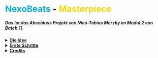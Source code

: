 # <font color="kingblue">NexoBeats</font> - <font color="Gold">Masterpiece</font>
##### Das ist das Abschluss Projekt von Nico-Tobias Merzky im Modul 2 von Batch 11.

<details>
<summary><b><ins> Die Idee </ins></b></summary>

<article>

- Wie komme ich auf eine schlüssige <font color="limegreen">**Idee**</font>?
  - <font color="orange">Social Media
  - Spiele
  - Videos
  - Musik
  - Filme
  - Serien 
  </font>

_<font color="grey">Es gibt eine Menge Möglichkeiten eine Idee zu finden und sich daran zu orientieren.</font>_

</article>

</details>


<details>
<summary><b><ins> Erste Schritte </ins></b></summary>

<blockquote>

##### Wie gehe ich nun vor? 
Nun wenn ich eine <ins>**Idee**</ins> habe, was ich erstellen möchte, habe ich schon mal einige schritte, was ich zu erstellen habe.

---

<details>
<summary><b><span style="color: #32cd32;"><ins> Pokemon be like game </ins></span></b></summary>

<blockquote>

- Main
- Pokémon Class
  - Pikachu
  - Raichu
  - Pichu
  - Hundemon
  - Glurak
  - Glumanda
- Attacken Class
  - Glut
  - Aquaknarre
  - Blitzschlag
  - Flammenwurf
  - Hyperstrahl
  - Tackle
  - Kratzer
  - Silberblick
  - Ruckzuckhieb
- Item Class
  - Trank
  - Pokéball
  - Fahrrad
  - Item Radar
  - Superball
  - Hyperball
  - Netzball
  - Meisterball
  - Sonderbonbon
  - Nestball
  - Dunkelball
  - Lichtball
  - Heilball
- City Class
  - Stadt 1
  - Stadt 2
  - Stadt 3
  - Stadt 4
- NPC's Class
  - Gegner
  - Freunde
  - Rivalen
  - Arena Leiter

</blockquote>

</details>

---

<details>
<summary><b><span style="color: #cd5c5c; "> Social Media App </span></b></summary>

<blockquote>

- Main
- Accounts Class
  - Owner Account
  - Admin Account
  - Mod Account
  - VIP Account
  - Normal Account
- Games Class
  - League of Legends
  - Roblox
  - Minecraft
  - Diablo
  - Star Trek
  - Star Wars
  - Valorant
  - COD
  - GTA
  - Fallguys
  - Amongus
- Photos Class
  - Normales Foto
  - Photo Stack
- Videos Class
  - Normal Video
  - Long Video
  - GIF
- Chats Class
  - Freunde
  - Support
  - Kommentare
- Friends Class
  - Bester Freund
  - Freund

</blockquote>

</details>

---

<font color="#32cd32"><ins>$</ins></font> - <font color="#32cd32"><ins>Meine Auswahl</ins></font>
####
<font color="#cd5c5c">~~$~~</font> - <font color="#cd5c5c">Die Andere wahl</font> 

###### _Nun weiß ich anhand meiner Idee, was ich erstellen will und wie ich es erstellen will._

</blockquote>

</details>


<details>
<summary><b><u> Credits </u></b></summary>

<blockquote>

<details>
<summary><b> Contributors </b></summary>

<blockquote>
<b><u>Mitwirkende</u></b>

- Gordon Lucas
- Christian Wietzke

</blockquote>

</details>

---

<details>
<summary><b> Main Worker </b></summary>

<blockquote>

<b><u>Hauptarbeiter</u></b>
- Nico-Tobias Merzky

</blockquote>

</details>

</blockquote>

</details>